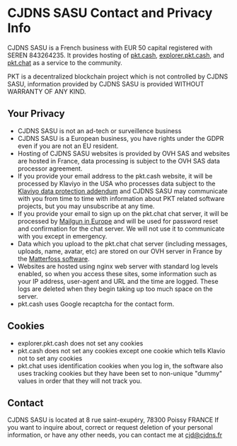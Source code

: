 # CJDNS SASU Contact and Privacy Info
CJDNS SASU is a French business with EUR 50 capital registered with SEREN 843264235.
It provides hosting of [pkt.cash](https://pkt.cash/), [explorer.pkt.cash](https://explorer.pkt.cash),
and [pkt.chat](https://pkt.chat) as a service to the community.

PKT is a decentralized blockchain project which is not controlled by CJDNS SASU,
information provided by CJDNS SASU is provided WITHOUT WARRANTY OF ANY KIND.

## Your Privacy
* CJDNS SASU is not an ad-tech or surveillence business
* CJDNS SASU is a European business, you have rights under the GDPR even if you are not an EU resident.
* Hosting of CJDNS SASU websites is provided by OVH SAS and websites are hosted in France, data processing is subject to the OVH SAS data processor agreement.
* If you provide your email address to the pkt.cash website, it will be processed by Klaviyo in the USA who processes data subject to the [Klaviyo data protection addendum](https://www.klaviyo.com/privacy/dpa) and CJDNS SASU may communicate with you from time to time with information about PKT related software projects, but you may unsubscribe at any time.
* If you provide your email to sign up on the pkt.chat chat server, it will be processed by [Mailgun in Europe](https://www.mailgun.com/gdpr/) and will be used for password reset and confirmation for the chat server. We will not use it to communicate with you except in emergency.
* Data which you upload to the pkt.chat chat server (including messages, uploads, name, avatar, etc) are stored on our OVH server in France by the [Matterfoss software](https://github.com/cjdelisle/Matterfoss).
* Websites are hosted using nginx web server with standard log levels enabled, so when you access these sites, some information such as your IP address, user-agent and URL and the time are logged. These logs are deleted when they begin taking up too much space on the server.
* pkt.cash uses Google recaptcha for the contact form.

## Cookies
* explorer.pkt.cash does not set any cookies
* pkt.cash does not set any cookies except one cookie which tells Klavio not to set any cookies
* pkt.chat uses identification cookies when you log in, the software also uses tracking cookies but they have been set
to non-unique "dummy" values in order that they will not track you.

## Contact
CJDNS SASU is located at 8 rue saint-exupéry, 78300 Poissy FRANCE
If you want to inquire about, correct or request deletion of your personal information, or have any other needs, you can contact me at cjd@cjdns.fr